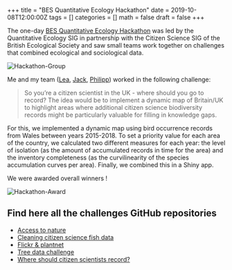 +++
title = "BES Quantitative Ecology Hackathon"
date = 2019-10-08T12:00:00Z
tags = []
categories = []
math = false
draft = false
+++

The one-day [BES Quantitative Ecology Hackathon](https://www.eventbrite.co.uk/e/bes-quantitative-ecology-hackathon-tickets-65182749358) was led by the Quantitative Ecology SIG in partnership with the Citizen Science SIG of the British Ecological Society and saw small teams work together on challenges that combined ecological and sociological data.  

![Hackathon-Group](/img/hackathon.jpg)

Me and my team ([Lea](https://twitter.com/LeaDambly), [Jack](https://twitter.com/JackHHatfield), [Philipp](https://twitter.com/pboesu)) worked in the following challenge:

> So you’re a citizen scientist in the UK - where should you go to record?
> The idea would be to implement a dynamic map of Britain/UK to highlight areas where additional citizen science biodiversity records might be particularly valuable for filling in knowledge gaps. 

For this, we implemented a dynamic map using bird occurrence records from Wales between years 2015-2018. To set a priority value for each area of the country, we calculated two different measures for each year: the level of isolation (as the amount of accumulated records in time for the area) and the inventory completeness (as the curvilinearity of the species accumulation curves per area). Finally, we combined this in a Shiny app.

We were awarded overall winners !

![Hackathon-Award](/img/hackathon-award.jpg)


## Find here all the challenges GitHub repositories

- [Access to nature](https://github.com/osmiddleton/Who-has-access-to-nature)
- [Cleaning citizen science fish data](https://github.com/ddavis3739/CitSciClean)
- [Flickr & plantnet](https://github.com/Joemillard/plant_BES_hack)
- [Tree data challenge](https://github.com/philipmwheeler/treedata)
- [Where should citizen scientists record?](https://github.com/pboesu/citizen_science_value)



